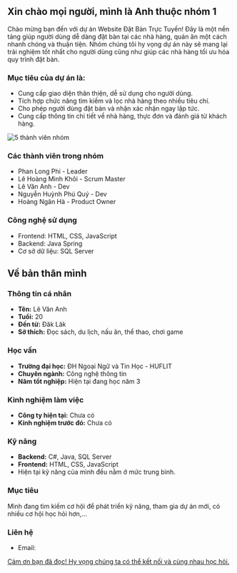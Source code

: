 <h2>Xin chào mọi người, mình là Anh thuộc nhóm 1</h2>
<p>Chào mừng bạn đến với dự án Website Đặt Bàn Trực Tuyến! Đây là một nền tảng giúp người dùng dễ dàng đặt bàn tại các nhà hàng, quán ăn một cách nhanh chóng và thuận tiện. Nhóm chúng tôi hy vọng dự án này sẽ mang lại trải nghiệm tốt nhất cho người dùng cũng như giúp các nhà hàng tối ưu hóa quy trình đặt bàn.</p>

<h3>Mục tiêu của dự án là:</h3>
<ul>
  <li>Cung cấp giao diện thân thiện, dễ sử dụng cho người dùng.</li>
  <li>Tích hợp chức năng tìm kiếm và lọc nhà hàng theo nhiều tiêu chí.</li>
  <li>Cho phép người dùng đặt bàn và nhận xác nhận ngay lập tức.</li>
  <li>Cung cấp thông tin chi tiết về nhà hàng, thực đơn và đánh giá từ khách hàng.</li>
</ul>

<div style="text-align:center; display: flex;">
  <img src="https://github.com/user-attachments/assets/32cebd31-f4b4-4eff-b3ec-ddac13e628c1" alt="5 thành viên nhóm" />
</div>

<h3>Các thành viên trong nhóm</h3>
<ul>
  <li>Phan Long Phi - Leader</li>
  <li>Lê Hoàng Minh Khôi - Scrum Master</li>
  <li>Lê Văn Anh - Dev</li>
  <li>Nguyễn Huỳnh Phú Quý - Dev</li>
  <li>Hoàng Ngân Hà - Product Owner</li>
</ul>

<h3>Công nghệ sử dụng</h3>
<ul>
  <li>Frontend: HTML, CSS, JavaScript</li>
  <li>Backend: Java Spring</li>
  <li>Cơ sở dữ liệu: SQL Server</li>
</ul>

<h2>Về bản thân mình</h2>
<h3>Thông tin cá nhân</h3>
<ul>
  <li><strong>Tên:</strong> Lê Văn Anh</li>
  <li><strong>Tuổi:</strong> 20</li>
  <li><strong>Đến từ:</strong> Đăk Lăk</li>
  <li><strong>Sở thích:</strong> Đọc sách, du lịch, nấu ăn, thể thao, chơi game</li>
</ul>

<h3>Học vấn</h3>
<ul>
  <li><strong>Trường đại học:</strong> ĐH Ngoại Ngữ và Tin Học - HUFLIT</li>
  <li><strong>Chuyên ngành:</strong> Công nghệ thông tin</li>
  <li><strong>Năm tốt nghiệp:</strong> Hiện tại đang học năm 3</li>
</ul>

<h3>Kinh nghiệm làm việc</h3>
<ul>
  <li><strong>Công ty hiện tại:</strong> Chưa có</li>
  <li><strong>Kinh nghiệm trước đó:</strong> Chưa có</li>
</ul>

<h3>Kỹ năng</h3>
<ul>
  <li><strong>Backend:</strong> C#, Java, SQL Server</li>
  <li><strong>Frontend:</strong> HTML, CSS, JavaScript</li>
  <li>Hiện tại kỹ năng của mình đều nằm ở mức trung bình.</li>
</ul>

<h3>Mục tiêu</h3>
<p>Mình đang tìm kiếm cơ hội để phát triển kỹ năng, tham gia dự án mới, có nhiều cơ hội học hỏi hơn,...</p>

<h3>Liên hệ</h3>
<ul>
  <li><span>Email:</span> <a href=anhle241003@gmail.com</li>
</ul>

<p>Cảm ơn bạn đã đọc! Hy vọng chúng ta có thể kết nối và cùng nhau học hỏi.</p>

